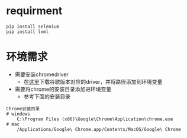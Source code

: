 # requirment

```
pip install selenium
pip install lxml
```



# 环境需求

- 需要安装chromedriver
  - 在[这里](https://npm.taobao.org/mirrors/chromedriver/)下载谷歌版本对应的driver，并将路径添加到环境变量
- 需要将chrome的安装目录添加进环境变量
  - 参考下面的安装目录

```
Chrome安装目录
# windows
	C:\Program Files (x86)\Google\Chrome\Application\chrome.exe
# mac
	/Applications/Google\ Chrome.app/Contents/MacOS/Google\ Chrome
```

